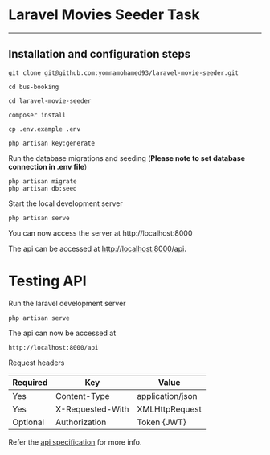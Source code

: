 # Laravel Movies Seeder Task

----------

## Installation and configuration steps

    git clone git@github.com:yomnamohamed93/laravel-movie-seeder.git
   <pre class="code highlight js-syntax-highlight shell white" lang="shell" v-pre="true"><code><span id="LC1" class="line" lang="shell"><span class="nb">cd </span>bus-booking</span></code></pre>
    
    cd laravel-movie-seeder

    composer install

    cp .env.example .env

    php artisan key:generate

Run the database migrations and seeding (**Please note to set database connection in .env file**)

    php artisan migrate
    php artisan db:seed

Start the local development server

    php artisan serve

You can now access the server at http://localhost:8000

The api can be accessed at [http://localhost:8000/api](http://localhost:8000/api).

# Testing API

Run the laravel development server

    php artisan serve

The api can now be accessed at

    http://localhost:8000/api

Request headers

| **Required** 	| **Key**              	| **Value**            	|
|----------	|------------------	|------------------	|
| Yes      	| Content-Type     	| application/json 	|
| Yes      	| X-Requested-With 	| XMLHttpRequest   	|
| Optional 	| Authorization    	| Token {JWT}      	|

Refer the [api specification](#api-specification) for more info.
